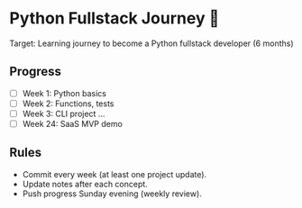 # Python Fullstack Journey 🚀
Target: Learning journey to become a Python fullstack developer (6 months)


## Progress
- [ ] Week 1: Python basics
- [ ] Week 2: Functions, tests
- [ ] Week 3: CLI project
...
- [ ] Week 24: SaaS MVP demo

## Rules
- Commit every week (at least one project update).
- Update notes after each concept.
- Push progress Sunday evening (weekly review).
